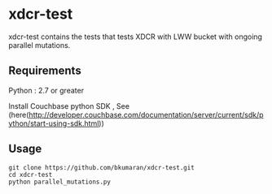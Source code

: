 # xdcr-test
xdcr-test contains the tests that tests XDCR with LWW bucket with ongoing parallel mutations.

## Requirements ##
Python : 2.7 or greater

Install Couchbase python SDK , See (here(http://developer.couchbase.com/documentation/server/current/sdk/python/start-using-sdk.html))

## Usage ##
```
git clone https://github.com/bkumaran/xdcr-test.git
cd xdcr-test
python parallel_mutations.py
```
